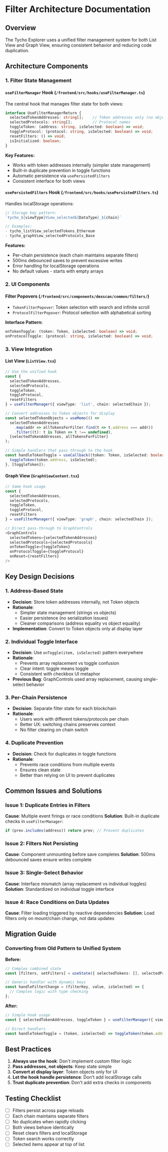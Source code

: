 # Filter Architecture Documentation

## Overview

The Tycho Explorer uses a unified filter management system for both List View and Graph View, ensuring consistent behavior and reducing code duplication.

## Architecture Components

### 1. Filter State Management

#### `useFilterManager` Hook (`/frontend/src/hooks/useFilterManager.ts`)
The central hook that manages filter state for both views:

```typescript
interface UseFilterManagerReturn {
  selectedTokenAddresses: string[];    // Token addresses only (no objects)
  selectedProtocols: string[];         // Protocol names
  toggleToken: (address: string, isSelected: boolean) => void;
  toggleProtocol: (protocol: string, isSelected: boolean) => void;
  resetFilters: () => void;
  isInitialized: boolean;
}
```

**Key Features:**
- Works with token addresses internally (simpler state management)
- Built-in duplicate prevention in toggle functions
- Automatic persistence via `usePersistedFilters`
- Consistent interface for both views

#### `usePersistedFilters` Hook (`/frontend/src/hooks/usePersistedFilters.ts`)
Handles localStorage operations:

```typescript
// Storage key pattern:
`tycho_${viewType}View_selected${DataType}_${chain}`

// Examples:
- tycho_listView_selectedTokens_Ethereum
- tycho_graphView_selectedProtocols_Base
```

**Features:**
- Per-chain persistence (each chain maintains separate filters)
- 500ms debounced saves to prevent excessive writes
- Error handling for localStorage operations
- No default values - starts with empty arrays

### 2. UI Components

#### Filter Popovers (`/frontend/src/components/dexscan/common/filters/`)
- `TokenFilterPopover`: Token selection with search and infinite scroll
- `ProtocolFilterPopover`: Protocol selection with alphabetical sorting

**Interface Pattern:**
```typescript
onTokenToggle: (token: Token, isSelected: boolean) => void;
onProtocolToggle: (protocol: string, isSelected: boolean) => void;
```

### 3. View Integration

#### List View (`ListView.tsx`)
```typescript
// Use the unified hook
const {
  selectedTokenAddresses,
  selectedProtocols,
  toggleToken,
  toggleProtocol,
  resetFilters
} = useFilterManager({ viewType: 'list', chain: selectedChain });

// Convert addresses to Token objects for display
const selectedTokenObjects = useMemo(() => 
  selectedTokenAddresses
    .map(addr => allTokensForFilter.find(t => t.address === addr))
    .filter((t): t is Token => t !== undefined),
  [selectedTokenAddresses, allTokensForFilter]
);

// Simple handlers that pass through to the hook
const handleTokenToggle = useCallback((token: Token, isSelected: boolean) => {
  toggleToken(token.address, isSelected);
}, [toggleToken]);
```

#### Graph View (`GraphViewContent.tsx`)
```typescript
// Same hook usage
const {
  selectedTokenAddresses,
  selectedProtocols,
  toggleToken,
  toggleProtocol,
  resetFilters
} = useFilterManager({ viewType: 'graph', chain: selectedChain });

// Direct pass-through to GraphControls
<GraphControls 
  selectedTokens={selectedTokenAddresses}
  selectedProtocols={selectedProtocols}
  onTokenToggle={toggleToken}
  onProtocolToggle={toggleProtocol}
  onReset={resetFilters}
/>
```

## Key Design Decisions

### 1. Address-Based State
- **Decision**: Store token addresses internally, not Token objects
- **Rationale**: 
  - Simpler state management (strings vs objects)
  - Easier persistence (no serialization issues)
  - Cleaner comparisons (address equality vs object equality)
- **Implementation**: Convert to Token objects only at display layer

### 2. Individual Toggle Interface
- **Decision**: Use `onToggle(item, isSelected)` pattern everywhere
- **Rationale**: 
  - Prevents array replacement vs toggle confusion
  - Clear intent: toggle means toggle
  - Consistent with checkbox UI metaphor
- **Previous Bug**: GraphControls used array replacement, causing single-select behavior

### 3. Per-Chain Persistence
- **Decision**: Separate filter state for each blockchain
- **Rationale**: 
  - Users work with different tokens/protocols per chain
  - Better UX: switching chains preserves context
  - No filter clearing on chain switch

### 4. Duplicate Prevention
- **Decision**: Check for duplicates in toggle functions
- **Rationale**: 
  - Prevents race conditions from multiple events
  - Ensures clean state
  - Better than relying on UI to prevent duplicates

## Common Issues and Solutions

### Issue 1: Duplicate Entries in Filters
**Cause**: Multiple event firings or race conditions
**Solution**: Built-in duplicate checks in `useFilterManager`:
```typescript
if (prev.includes(address)) return prev; // Prevent duplicates
```

### Issue 2: Filters Not Persisting
**Cause**: Component unmounting before save completes
**Solution**: 500ms debounced saves ensure writes complete

### Issue 3: Single-Select Behavior
**Cause**: Interface mismatch (array replacement vs individual toggles)
**Solution**: Standardized on individual toggle interface

### Issue 4: Race Conditions on Data Updates
**Cause**: Filter loading triggered by reactive dependencies
**Solution**: Load filters only on mount/chain change, not data updates

## Migration Guide

### Converting from Old Pattern to Unified System

**Before:**
```typescript
// Complex combined state
const [filters, setFilters] = useState({ selectedTokens: [], selectedProtocols: [] });

// Generic handler with dynamic keys
const handleFilterChange = (filterKey, value, isSelected) => {
  // Complex logic with type checking
};
```

**After:**
```typescript
// Simple hook usage
const { selectedTokenAddresses, toggleToken } = useFilterManager({ viewType, chain });

// Direct handlers
const handleTokenToggle = (token, isSelected) => toggleToken(token.address, isSelected);
```

## Best Practices

1. **Always use the hook**: Don't implement custom filter logic
2. **Pass addresses, not objects**: Keep state simple
3. **Convert at display layer**: Token objects only for UI
4. **Let the hook handle persistence**: Don't add localStorage calls
5. **Trust duplicate prevention**: Don't add extra checks in components

## Testing Checklist

- [ ] Filters persist across page reloads
- [ ] Each chain maintains separate filters
- [ ] No duplicates when rapidly clicking
- [ ] Both views behave identically
- [ ] Reset clears filters and localStorage
- [ ] Token search works correctly
- [ ] Selected items appear at top of list